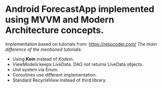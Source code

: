 # Android ForecastApp implemented using MVVM and Modern Architecture concepts.
Implementation based on tutorials from: https://resocoder.com/
*The main difference of the mentioned tutorials:*

* Using **Koin** instead of *Kodein*.
* ViewModels keeps LiveData. DAO not returns LiveData objects.
* Unit system via Enum.
* Coroutines use different implementation.
* Standard RecycleView instead of third library.
